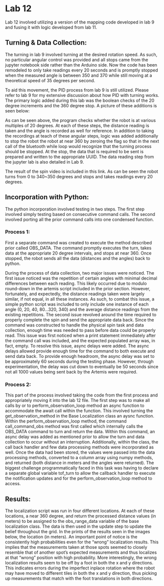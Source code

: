 
# Lab 12

Lab 12 involved utilizing a version of the mapping code developed in lab 9 and fusing it with logic developed from lab 11. 

## Turning & Data Collection:

The turning in lab 9 involved turning at the desired rotation speed. As such, no particular angular control was provided and all stops came from the jupyter notebook side rather than the Arduino side. Now the code has been remodeled to only take readings every 20 seconds and is promptly stopped when the measured angle is between 350 and 370 while still moving at a theoretical speed of 35 degrees per second. 

To aid this movement, the PID process from lab 9 is still utilized. Please refer to lab 9 for my extensive discussion about how PID with turning works. The primary logic added during this lab was the boolean checks of the 20 degree increments and the 360 degree stop. A picture of these additions is seen below:


As can be seen above, the program checks whether the robot is at various multiples of 20 degrees. At each of these steps, the distance reading is taken and the angle is recorded as well for reference. In addition to taking the recordings at teach of these angular steps, logic was added additionally to stop the robot the robot at near 360 by zeroing the flag so that in the next call of the bluetooth while loop would recognize that the turning process should be stopped. At the stop, the data that is required to be sent is prepared and written to the appropriate UUID. The data reading step from the jupyter lab is also detailed in Lab 9. 

The result of the spin video is included in this link. As can be seen the robot turns from 0 to 340~350 degrees and stops and takes readings every 20 degrees. 


## Incorporation with Python:
The python incorporation involved testing in two steps. The first step involved simply testing based on consecutive command calls. The second involved porting all the prior command calls into one condensed function.

### Process 1:

First a separate command was created to execute the method described prior called OBS_DATA. The command promptly executes the turn, takes data at the appropriate 20 degree intervals, and stops at near 360. Once stopped, the robot sends all the data (distances and the angles) back to python.

During the process of data collection, two major issues were noticed. The first issue noticed was the repetition of certain angles with minimal decimal differences between each reading. This likely occurred due to modulo round-down in the artemis script included in the prior section. However, fortunately, and expectedly, the distance readings taken were largely similar, if not equal, in all these instances. As such, to combat this issue, a simple python script was included to only include one instance of each angle (0, 20, 40, 80…320, 340) and the average distance readings from the existing repetitions. The second issue revolved around the time required to properly complete the spin and send the appropriate data back. Since the command was constructed to handle the physical spin task and data collection, enough time was needed to pass before data could be properly read. This issue was first noticed when a print statement immediately after the command call was included, and the expected populated array was, in fact, empty. To resolve this issue, async delays were added. The async delays allowed provide enough time for the command to both execute and send data back. To provide enough headroom, the async delay was set to be approximately 60 seconds during the testing phase. However, through experimentation, the delay was cut down to eventually be 50 seconds since not all 1000 values being sent back by the Artemis were required. 

### Process 2:

This part of the process involved taking the code from the first process and appropriately moving it into the lab 12 file. The first step was to make all calls by or to perform_observation_loop method an async function to accommodate the await call within the function. This involved turning the get_observation_method in the Base Localization class an aysnc function. Within the perform_observation_loop method, the command call_command_obs method was first called which internally calls the OBS_DATA command to turn and return the data. Within this command, an async delay was added as mentioned prior to allow the turn and data collection to occur without an interruption. Additionally, within the class, the call back handler and few data processing methods were incorporated as well. Once the data had been stored, the values were passed into the data processing methods, converted to a column array using numpy methods, and returned (both distance in meters and the angles were returned). The biggest challenge programmatically faced in this task was having to declare a separate global variable tof_turn to allow the callback handler to execute the notification updates and for the perform_observation_loop method to access. 


## Results:

The localization script was run in four different locations. At each of these locations, a near 360 degree, and return the processed distance values (in meters) to be assigned to the obs_range_data variable of the base localization class. The data is then used in the update step to update the belief throughout the grid. In the prints of the results seen in the images below, the location (in meters). An important point of notice is the consistently high probabilities even for the “wrong” localization results. This implies that the measurements taken at those spots seemed to closely resemble that of another spot’s expected measurements and thus localizes at that “wrong” position with high probability. More interestingly, the wrong localization results seem to be off by a foot in both the x and y directions. This indicates errors during the imperfect inplace rotation where the robot may have moved to different tiles in both the x and y direction, thus picking up measurements that match with the foot translations in both directions. 

